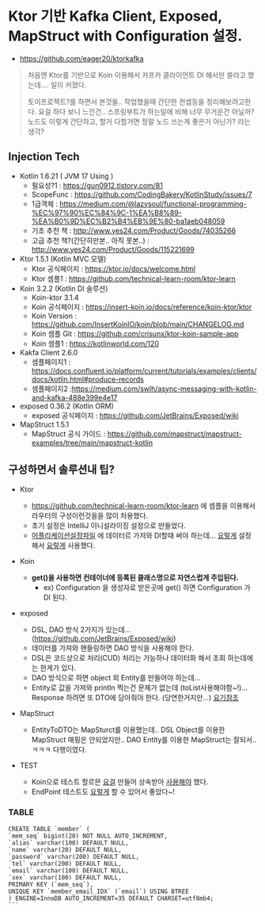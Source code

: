 # Ktor 기반 Kafka Client, Exposed, MapStruct with Configuration 설정. 
- https://github.com/eager20/ktorkafka
> 처음엔 Ktor를 기반으로 Koin 이용해서 카프카 클라이언트 DI 해서만 쓸라고 했는데.... 일이 커졌다.
> 
> 토이프로젝트?를 하면서 본것들.. 작업했을때 간단한 컨셉등을 정리해보려고한다.
> 요걸 하다 보니 느낀건.. 스프링부트가 하는일에 비해 너무 무거운건 아닐까?
> 노드도 이렇게 간단하고, 할거 다할거면 정말 노드 쓰는게 좋은거 아닌가? 라는 생각?

## Injection Tech
- Kotlin 1.6.21 ( JVM 17 Using )
  - 필요성?1 : https://gun0912.tistory.com/81
  - ScopeFunc : https://github.com/CodingBakery/KotlinStudy/issues/7
  - 1급객체 : https://medium.com/@lazysoul/functional-programming-%EC%97%90%EC%84%9C-1%EA%B8%89-%EA%B0%9D%EC%B2%B4%EB%9E%80-ba1aeb048059
  - 기초 추천 책 : http://www.yes24.com/Product/Goods/74035266
  - 고급 추천 책?(간단히만본.. 아직 못본..) : http://www.yes24.com/Product/Goods/115221699
- Ktor 1.5.1 (Kotlin MVC 모델)
  - Ktor 공식페이지 : https://ktor.io/docs/welcome.html
  - Ktor 셈플1 : https://github.com/technical-learn-room/ktor-learn
- Koin 3.2.2 (Kotlin DI 솔루션) 
  - Koin-ktor 3.1.4
  - Koin 공식페이지 : https://insert-koin.io/docs/reference/koin-ktor/ktor
  - Koin Version : https://github.com/InsertKoinIO/koin/blob/main/CHANGELOG.md
  - Koin 셈플 Git : <https://github.com/crisunx/ktor-koin-sample-app>
  - Koin 셈플1 : https://kotlinworld.com/120
- Kakfa Client 2.6.0
  - 셈플페이지1 : https://docs.confluent.io/platform/current/tutorials/examples/clients/docs/kotlin.html#produce-records
  - 셈플페이지2 :https://medium.com/swlh/async-messaging-with-kotlin-and-kafka-488e399e4e17
- exposed 0.36.2 (Kotlin ORM)
  - exposed 공식페이지 : https://github.com/JetBrains/Exposed/wiki
- MapStruct 1.5.1
  - MapStruct 공식 가이드 : https://github.com/mapstruct/mapstruct-examples/tree/main/mapstruct-kotlin
  
## 구성하면서 솔루션내 팁?
- Ktor
  - https://github.com/technical-learn-room/ktor-learn 에 셈플을 이용해서 라우터의 구성이런것을을 많이 차용했다.
  - 초기 설정은 IntelliJ 이니설라이징 설정으로 만들었다.
  - [어플리케이션설정파일](./resources/application.conf) 에 데이터르 가저와 DI할때 써야 하는데... [요렇게](src/config/Configuration.kt) 설정해서 [요렇게](src/di/AppModule.kt) 사용했다.
- Koin
  - **get()을 사용하면 컨테이너에 등록된 클래스명으로 자연스럽게 주입된다.** 
    - ex) Configuration 을 생성자로 받은곳에 get() 하면 Configuration 가 DI 된다.
- exposed
  - DSL, DAO 방식 2가지가 있는데... (https://github.com/JetBrains/Exposed/wiki)
  - 데이터를 가져와 핸들링하면 DAO 방식을 사용해야 한다.
  - DSL은 코드상으로 처리(CUD) 처리는 가능하나 데이터화 해서 조회 하는데에는 한게가 있다.
  - DAO 방식으로 하면 object 외 Entity를 만들어야 하는데...
  - Entity로 값을 가져와 println 찍는건 문제가 없는데 (toList사용해야함~!)... Response 하려면 또 DTO에 담아줘야 한다. (당연한거지만...) [요기참조](src/rawdata/repository/UserRepository.kt)
- MapStruct
  - EntityToDTO는 MapSturct를 이용했는데.. DSL Object를 이용한 MapStruct 매핑은 안되었지만.. DAO Entity를 이용한 MapStruct는 잘되서.. ㅋㅋㅋ 다행이였다.

- TEST
  - Koin으로 테스트 할르믄 [요걸](test/test/AbstKoinTest.kt) 만들어 상속받아 [사용해야](test/repository/RawDataRepoTest.kt) 했다.
  - EndPoint 테스트도 [요렇게](test/repository/ControllerTest.kt) 할 수 있어서 좋았다~!

### TABLE
``````
CREATE TABLE `member` (
`mem_seq` bigint(20) NOT NULL AUTO_INCREMENT,
`alias` varchar(100) DEFAULT NULL,
`name` varchar(20) DEFAULT NULL,
`password` varchar(200) DEFAULT NULL,
`tel` varchar(200) DEFAULT NULL,
`email` varchar(100) DEFAULT NULL,
`sex` varchar(100) DEFAULT NULL,
PRIMARY KEY (`mem_seq`),
UNIQUE KEY `member_email_IDX` (`email`) USING BTREE
) ENGINE=InnoDB AUTO_INCREMENT=35 DEFAULT CHARSET=utf8mb4;
```